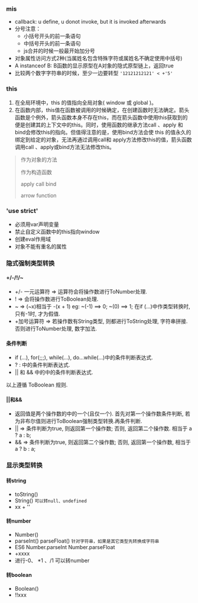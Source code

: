 ### mis
- callback: u define, u donot invoke, but it is invoked afterwards
- 分号注意：
  - 小括号开头的前一条语句
  - 中括号开头的前一条语句
  - js合并的时候一般最开始加分号
- 对象属性访问方式2种(当属姓名包含特殊字符或属姓名不确定使用中括号)
- A instanceof B: B函数的显示原型在A对象的隐式原型链上，返回true
- 比较两个数字字符串的时候，至少一边要转型 `'12121212121' < +'5'`

### this
1. 在全局环境中，this 的值指向全局对象( window 或 global )。
2. 在函数内部，this值在函数被调用的时候确定，在创建函数时无法确定。箭头函数是个例外，箭头函数本身不存在this，而在箭头函数中使用this获取到的便是创建其的上下文中的this。同时，使用函数的继承方法call 、apply 和bind会修改this的指向。但值得注意的是，使用bind方法会使 this 的值永久的绑定到给定的对象，无法再通过调用call和 apply方法修改this的值，箭头函数调用call 、apply或bind方法无法修改this。

> 作为对象的方法
>
> 作为构造函数
>
> apply call bind
>
> arrow function

### 'use strict'
- 必须用var声明变量
- 禁止自定义函数中的this指向window
- 创建eval作用域
- 对象不能有重名的属性

### 隐式强制类型转换
#### +/-/!/~

- +/- 一元运算符 => 运算符会将操作数进行ToNumber处理.
- ! => 会将操作数进行ToBoolean处理.
- ~ => (~x)相当于 -(x + 1) eg: ~(-1) ==> 0; ~(0) ==> 1; 在if (...)中作类型转换时, 只有-1时, 才为假值.
- +加号运算符 => 若操作数有String类型, 则都进行ToString处理, 字符串拼接. 否则进行ToNumber处理, 数字加法.

#### 条件判断

- if (...), for(;;;), while(...), do...while(...)中的条件判断表达式.
- ? : 中的条件判断表达式.
- || 和 && 中的中的条件判断表达式.

以上遵循 ToBoolean 规则.
#### ||和&&

- 返回值是两个操作数的中的一个(且仅一个). 首先对第一个操作数条件判断, 若为非布尔值则进行ToBoolean强制类型转换.再条件判断.
- || => 条件判断为true, 则返回第一个操作数; 否则, 返回第二个操作数. 相当于 a ? a : b;
- && => 条件判断为true, 则返回第二个操作数; 否则, 返回第一个操作数, 相当于 a ? b : a;

### 显示类型转换
#### 转string
- toString()
- String()  `可以转null、undefined`
- xx + ''

#### 转number
- Number()
- parseInt()   parseFloat() `针对字符串，如果是其它类型先转换成字符串`
- ES6   Number.parseInt  Number.parseFloat
- +xxxx
- 进行\-0、 *1 、/1 可以转number

#### 转boolean
- Boolean()
- !!xxx